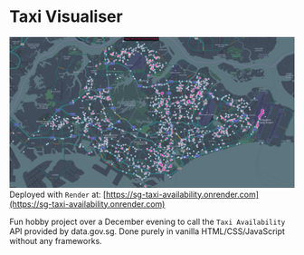 # Taxi Visualiser
![demo-image](demo.png "Demo")
Deployed with `Render` at: [https://sg-taxi-availability.onrender.com](https://sg-taxi-availability.onrender.com)

Fun hobby project over a December evening to call the `Taxi Availability` API provided by data.gov.sg. Done purely in vanilla HTML/CSS/JavaScript without any frameworks.

